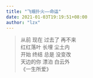 ```yaml
---
title: "飞蛾扑火——命运"
date: 2021-01-03T19:19:51+08:00
author: "lzx"
---
```


> 从前 现在 过去了 再不来  
> 红红落叶 长埋 尘土内    
> 开始 终结 总是 没变改  
> 天边的你 漂泊 白云外  
> 《一生所爱》  

